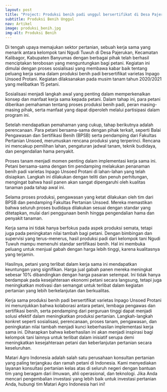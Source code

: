 ```yaml
---
layout: post
title: "Project: Produksi benih padi unggul bersertifikat di Desa Pajerukan Kecamatan Kalibagor Kabupaten Banyumas"
subtitle: Produksi Benih Unggul
nav: Artikel
image: produksi_benih.jpg
img-alt: Produksi Benih
---
```


Di tengah upaya memajukan sektor pertanian, sebuah kerja sama yang menarik antara kelompok tani Ngudi Tuwuh di Desa Pajerukan, Kecamatan Kalibagor, Kabupaten Banyumas dengan berbagai pihak telah berhasil menciptakan terobosan yang menguntungkan bagi petani. Kegiatan ini dimulai dengan proses sosialisasi yang membawa kabar baik tentang peluang kerja sama dalam produksi benih padi bersertifikat varietas Inpago Unsoed Protani. Kegiatan dilaksanakan pada musim tanam tahun 2020/2021 yang melibatkan 15 petani.

Sosialisasi menjadi langkah awal yang penting dalam memperkenalkan konsep dan manfaat kerja sama kepada petani. Dalam tahap ini, para petani diberikan pemahaman tentang proses produksi benih padi, peran masing-masing pihak, serta manfaat yang dapat diperoleh melalui partisipasi dalam program ini. 

Setelah mendapatkan pemahaman yang cukup, tahap berikutnya adalah perencanaan. Para petani bersama-sama dengan pihak terkait, seperti Balai Pengawasan dan Sertifikasi Benih (BPSB) serta pendamping dari Fakultas Pertanian Unsoed, merumuskan rencana produksi yang terperinci. Rencana ini mencakup pemilihan lahan, pengaturan jadwal tanam, teknik budidaya, dan pengendalian hama penyakit.

Proses tanam menjadi momen penting dalam implementasi kerja sama ini. Petani bersama-sama dengan tim pendamping melakukan penanaman benih padi varietas Inpago Unsoed Protani di lahan-lahan yang telah disiapkan. Langkah ini dilakukan dengan teliti dan penuh perhitungan, mengingat bahwa hasil panen akan sangat dipengaruhi oleh kualitas tanaman pada tahap awal ini.

Selama proses produksi, pengawasan yang ketat dilakukan oleh tim dari BPSB dan pendamping Fakultas Pertanian Unsoed. Mereka memastikan bahwa seluruh proses budidaya dilakukan sesuai dengan standar yang ditetapkan, mulai dari penggunaan benih hingga pengendalian hama dan penyakit tanaman.

Kerja sama ini tidak hanya berfokus pada aspek produksi semata, tetapi juga pada peningkatan nilai tambah bagi petani. Dengan bimbingan dan supervisi yang terus-menerus, hasil produksi padi dari kelompok tani Ngudi Tuwuh mampu memenuhi standar sertifikasi benih. Hal ini membuka peluang untuk menjual gabah dengan harga lebih tinggi, karena kualitasnya yang terjamin.

Hasilnya, petani yang terlibat dalam kerja sama ini mendapatkan keuntungan yang signifikan. Harga jual gabah panen mereka meningkat sebesar 10% dibandingkan dengan harga pasaran setempat. Ini tidak hanya berdampak pada kesejahteraan ekonomi petani secara langsung, tetapi juga meningkatkan motivasi dan semangat untuk terlibat dalam kegiatan pertanian yang lebih berkelanjutan dan berkualitas.

Kerja sama produksi benih padi bersertifikat varietas Inpago Unsoed Protani ini menunjukkan bahwa kolaborasi antara petani, lembaga pengawas dan sertifikasi benih, serta pendamping dari perguruan tinggi dapat menjadi solusi efektif dalam meningkatkan produksi pertanian. Langkah-langkah konkret seperti sosialisasi, perencanaan, proses tanam, pengawasan, dan peningkatan nilai tambah menjadi kunci keberhasilan implementasi kerja sama ini. Diharapkan bahwa keberhasilan ini akan menjadi inspirasi bagi kelompok tani lainnya untuk terlibat dalam inisiatif serupa demi meningkatkan kesejahteraan petani dan keberlanjutan pertanian secara keseluruhan.

Matari Agro Indonesia adalah salah satu perusahaan konsultan pertanian yang paling terjangkau dan ramah petani di Indonesia. Kami menyediakan layanan konsultasi pertanian kelas atas di seluruh negeri dengan bantuan tim yang beragam dari ilmuwan, ahli operasional, dan teknologi. Jika Anda mencari pengembalian investasi yang lebih baik untuk investasi pertanian Anda, hubungi tim Matari Agro Indonesia hari ini!
